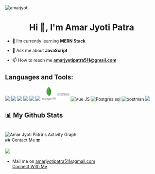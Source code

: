 <img align="center" src="https://www.mygo.ge/uploads/blog/1584023795.jpg" alt="amarjyoti" />

<h1 align="center">Hi 👋, I'm  Amar Jyoti Patra</h1>

- 🌱 I’m currently learning **MERN Stack**

- 💬 Ask me about **JavaScript**

- 📫 How to reach me **amarjyotipatra511@gmail.com**

## Languages and Tools:

<p align="left"> 
<img src="https://img.icons8.com/color/48/000000/html-5.png"/>  
    <img src="https://img.icons8.com/color/48/000000/css3.png"/>
   <img src="https://img.icons8.com/color/48/000000/javascript.png"/>
  <img src="https://img.icons8.com/color/48/000000/react-native.png"/>
    <img src="https://img.icons8.com/color/48/000000/redux.png"/>
     <img src="https://img.icons8.com/color/48/000000/nodejs.png"/>
    <img src="https://raw.githubusercontent.com/devicons/devicon/master/icons/mongodb/mongodb-original-wordmark.svg" alt="mongodb" width="48px" height="48px"/>
     <img src="https://raw.githubusercontent.com/devicons/devicon/master/icons/express/express-original-wordmark.svg" alt="express" width="40px" height="40px"/> 
    <img src="https://miro.medium.com/max/1400/1*goSuHxAHqRR8alv_h_3nCw.png" alt="Vue JS" width="40px" height="40px" />
    <img src="https://encrypted-tbn0.gstatic.com/images?q=tbn:ANd9GcStNKBRyobrRboJL_5FZpTMT06GDQuxzRonnEEGbm6mFw&s" alt="Postgres sql" width="40px" height="40px" />
  <img src="https://www.vectorlogo.zone/logos/getpostman/getpostman-icon.svg" alt="postman" width="45px" height="45px"/> 
   <img src="https://img.icons8.com/color/48/000000/git.png"/> 
  
</p>

## 📊 My Github Stats

<br/>
<img alt="Amar Jyoti Patra's Activity Graph" src="https://activity-graph.herokuapp.com/graph?username=amarjyotipatra&bg_color=0D1117&color=5BCDEC&line=5BCDEC&point=FFFFFF&hide_border=true" />

<br/>
## Contact Me ☎️
<p align="left">

<a href = "https://www.linkedin.com/in/amar-jyoti-patra-28a610207/"><img src="https://img.icons8.com/fluent/48/000000/linkedin.png"/></a>
 * Mail me on amarjyotipatra511@gmail.com
    <br/>
    <a href="https://amarjyotipatra-portfolio.netlify.app">Connect With Me</buttoa>
</p>

